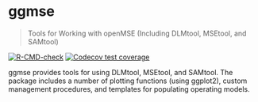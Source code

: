 # ggmse

> Tools for Working with openMSE (Including DLMtool, MSEtool, and SAMtool)

<!-- badges: start -->
[![R-CMD-check](https://github.com/pbs-assess/ggmse/workflows/R-CMD-check/badge.svg)](https://github.com/pbs-assess/ggmse/actions)
[![Codecov test coverage](https://codecov.io/gh/pbs-assess/ggmse/branch/master/graph/badge.svg)](https://codecov.io/gh/pbs-assess/ggmse?branch=master)
<!-- badges: end -->

ggmse provides tools for using DLMtool, MSEtool, and SAMtool. The package includes a number of plotting functions (using ggplot2), custom management procedures, and templates for populating operating models.

